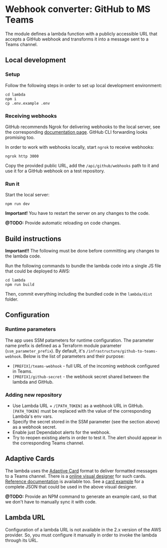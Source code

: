 Webhook converter: GitHub to MS Teams
=================

The module defines a lambda function with a publicly accessible URL that accepts a GitHub webhook and transforms it into a message sent to a Teams channel.

## Local development

### Setup

Follow the following steps in order to set up local development environment:
```shell
cd lambda
npm i
cp .env.example .env
```

### Receiving webhooks

GitHub recommends Ngrok for delivering webhooks to the local server, see the corresponding [documentation page](https://docs.github.com/en/webhooks-and-events/webhooks/creating-webhooks#exposing-localhost-to-the-internet).
GitHub CLI forwarding looks promising too.

In order to work with webhooks locally, start `ngrok` to receive webhooks:
```shell
ngrok http 3000
```

Copy the provided public URL, add the `/api/github/webhooks` path to it and use it for a GitHub webhook on a test repository.

### Run it

Start the local server:
```shell
npm run dev
```

**Important!** You have to restart the server on any changes to the code.

**@TODO:** Provide automatic reloading on code changes.

## Build instructions

**Important!!** The following must be done before committing any changes to the lambda code.

Run the following commands to bundle the lambda code into a single JS file that could be deployed to AWS:
```shell
cd lambda
npm run build
```

Then, commit everything including the bundled code in the `lambda/dist` folder.

## Configuration

### Runtime parameters

The app uses SSM patameters for runtime configuration.
The parameter name prefix is defined as a Terraform module parameter (`ssm_parameter_prefix`).
By default, it's `/infrastructure/github-to-teams-webhook`.
Below is the list of parameters and their purpose:

* `[PREFIX]/teams-webhook` - full URL of the incoming webhook configured in Teams.
* `[PREFIX]/github-secret` - the webhook secret shared between the lambda and GitHub.

### Adding new repository

* Use Lambda URL + `/[PATH_TOKEN]` as a webhook URL in GitHub. `[PATH_TOKEN]` must be replaced with the value of the corresponding Lambda's env vars.
* Specify the secret stored in the SSM parameter (see the section above) as a webhook secret.
* Enable just Dependabot alerts for the webhook.
* Try to reopen existing alerts in order to test it. The alert should appear in the corresponding Teams channel.

## Adaptive Cards

The lambda uses the [Adaptive Card](https://adaptivecards.io/) format to deliver formatted messages to a Teams channel.
There is a [online visual designer](https://adaptivecards.io/designer/) for such cards.
[Reference documentation](https://adaptivecards.io/explorer/) is available too.
See a [card example](./lambda/docs/card-example.json) for a complete JSON that could be used in the above visual designer.

**@TODO:** Provide an NPM command to generate an example card, so that we don't have to manually sync it with code.

## Lambda URL

Configuration of a lambda URL is not available in the 2.x version of the AWS provider.
So, you must configure it manually in order to invoke the lambda through its URL.
